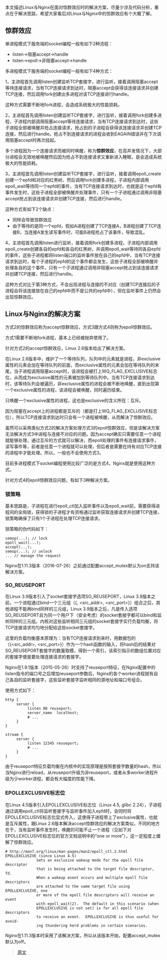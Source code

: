 

本文描述Linux与Nginx在面对惊群效应时的解决方案，尽量少涉及代码分析，重点在于解决思路，希望大家看后对Linux与Nginx中的惊群效应有个大概了解。

## 惊群效应

单进程模式下服务端的socket编程一般有如下2种流程：

- listen->阻塞accept->handle
- listen->epoll->非阻塞accept->handle

多进程模式下服务端的socket编程一般有如下4种方式：

1，主进程首先调用listen创建监听TCP套接字，进行监听，接着调用阻塞accept等待连接请求，当有TCP连接请求到达时，阻塞accept会获得该连接请求并创建TCP连接，然后调用fork创建出多进程对该TCP连接进行handle。

这种方式需要不断地fork进程，会造成系统极大的性能损耗。

2，主进程首先调用listen创建监听TCP套接字，进行监听，接着调用fork创建多进程，子进程内部调用阻塞accept等待连接请求，当有TCP连接请求到达时，这些子进程全部被唤醒并抢占连接请求，抢占到的子进程会获得该连接请求并创建TCP连接，然后进行handle。抢占不到连接请求的进程会收到EAGAIN错误并在下次调用阻塞accept时再次挂起。

多个进程因为一个连接请求而被同时唤醒，称为**惊群效应**，在高并发情况下，大部分进程会无效地被唤醒然后因为抢占不到连接请求又重新进入睡眠，是会造成系统极大的性能损耗。

3，主进程首先调用listen创建监听TCP套接字，进行监听，接着调用epoll_create创建一个epfd和对应的红黑树，然后调用fork创建多进程，子进程内部调用epoll_wait等待同一个epfd的事件，当有TCP连接请求到达时，也就是这个epfd有事件发生时，这些子进程全部被唤醒并处理事件，只有一个子进程通过调用非阻塞accept抢占到该连接请求并创建TCP连接，然后进行handle。

这种方式有如下2个缺点：

- 同样会导致惊群效应
- 由于等待的是同一个epfd，假如A进程创建了TCP连接A，B进程创建了TCP连接B，当连接A发生读写事件时，可能B进程抢占了该事件，导致混乱。

4，主进程首先调用listen进行监听，接着调用fork创建多进程，子进程内部调用epoll_create创建各自的epfd和各自的红黑树，并调用epoll_wait等待同各自epfd的事件，这些子进程都将listen端口的监听事件放在自己的epfd中，当有TCP连接请求到达时，每个子进程的epfd的这个事件都会发生，这些子进程全部被唤醒并处理各自的这个事件，只有一个子进程通过调用非阻塞accept抢占到该连接请求并创建TCP连接，然后进行handle。

这种方式对比于第3种方式，不会出现进程与连接的不对应（创建TCP连接后的子进程会将该连接放在自己的epfd中而不是公共的epfd中），但在监听事件上仍然会出现惊群效应。

## Linux与Nginx的解决方案

方式2的惊群效应称为accept惊群效应，方式3跟方式4则称为epoll惊群效应。

方式1需要不断地fork进程，基本上已经被抛弃使用了。

针对方式2的accept惊群效应，Linux 2.6版本给出了解决方案。

在Linux 2.6版本中，维护了一个等待队列，队列中的元素就是进程，非exclusive属性的元素会加在等待队列的前面，而exclusive属性的元素会加在等待队列的末尾，当子进程调用阻塞accept时，该进程会被打上WQ_FLAG_EXCLUSIVE标志位，从而成为exclusive属性的元素被加到等待队列中。当有TCP连接请求到达时，该等待队列会被遍历，非exclusive属性的进程会被不断地唤醒，直到出现第一个exclusive属性的进程，该进程会被唤醒，同时遍历结束。

只唤醒一个exclusive属性的进程，这也是exclusive的含义所在：互斥。

因为阻塞在accept上的进程都是互斥的（都是打上WQ_FLAG_EXCLUSIVE标志位），所以TCP连接请求到达时只会有一个进程被唤醒，从而解决了惊群效应。

虽然可以采用类似方式2的解决方案处理方式3的epoll惊群效应，但是该解决方案无法解决方式3中进程与连接不对应的问题。因为accept确实只需要任意一个进程就能够处理，通过互斥的方式就可以解决，而epoll处理的事件有连接请求事件，读写事件等，前者是任意一个进程就可以处理，但后者是需要在持有对应TCP连接的进程中才能处理。所以，一般也不会使用方式3。

目前多进程模式下socket编程使用比较广泛的是方式4，Nginx就是使用这种方式。

针对方式4的epoll惊群效应问题，有如下3种解决方案。

### 锁策略

基本思路是，子进程在进行epoll_ctl加入监听事件以及epoll_wait前，需要获得进程间的全局锁，获得锁的子进程才有资格通过监听获取连接请求并创建TCP连接，锁策略确保了只有1个子进程在处理TCP连接请求。

锁策略的伪代码如下：

```text
semop(...); // lock
epoll_wait(...);
accept(...);
semop(...); // unlock
... // manage the request
```

Nginx在1.11.3版本（2016-07-26）之前通过配置accept_mutex默认为on支持该解决方案。

### SO_REUSEPORT

在Linux 3.9版本引入了socket套接字选项SO_REUSEPORT，Linux 3.9版本之前，一个进程通过bind一个三元组（{<protocol>, <src_addr>, <src_port>}）组合之后，其他进程不能再bind同样的三元组，Linux 3.9版本之后，凡是传入选项SO_REUSEPORT且为同一个用户下（安全考虑）的socket套接字都可以bind和监听同样的三元组。内核对这些监听相同三元组的socket套接字实行负载均衡，将TCP连接请求均匀地分配给这些socket套接字。

这里的负载均衡基本原理为：当有TCP连接请求到来时，用数据包的（{<src_addr>, <src_port>}）作为一个hash函数的输入，将hash后的结果对SO_REUSEPORT套接字的数量取模，得到一个索引，该索引指示的数组位置对应的套接字便是要处理连接请求的套接字。

Nginx在1.9.1版本（2015-05-26）时支持了reuseport特征，在Nginx配置中的listen指令的端口号之后增加reuseport参数后，Nginx的各个worker进程就有自己各自的监听套接字，这些监听套接字监听相同的源地址和端口号组合。

使用方式如下：

```text
http {
     server {
          listen 80 reuseport;
          server_name  localhost;
          # ...
     }
}

stream {
     server {
          listen 12345 reuseport;
          # ...
     }
}
```

由于reuseport特征负载均衡在内核中的实现原理是按照套接字数量的hash，所以当Nginx进行reload，从reuseport升级为非reuseport，或者从多worker进程升级为少worker进程，都会有大幅度的性能下降。

### EPOLLEXCLUSIVE标志位

在Linux 4.5版本引入EPOLLEXCLUSIVE标志位（Linux 4.5, glibc 2.24），子进程通过调用epoll_ctl将监听套接字与监听事件加入epfd时，会同时将EPOLLEXCLUSIVE标志位显式传入，这使得子进程带上了exclusive属性，也就是互斥属性，跟Linux 2.6版本解决accept惊群效应的解决方案类似，不同的地方在于，当有监听事件发生时，唤醒的可能不止一个进程（见如下对EPOLLEXCLUSIVE标志位的官方文档说明中的“one or more”），这一定程度上缓解了惊群效应。

```text
# http://man7.org/linux/man-pages/man2/epoll_ctl.2.html
EPOLLEXCLUSIVE (since Linux 4.5)
              Sets an exclusive wakeup mode for the epoll file descriptor
              that is being attached to the target file descriptor, fd.
              When a wakeup event occurs and multiple epoll file descriptors
              are attached to the same target file using EPOLLEXCLUSIVE, one
              or more of the epoll file descriptors will receive an event
              with epoll_wait(2).  The default in this scenario (when
              EPOLLEXCLUSIVE is not set) is for all epoll file descriptors
              to receive an event.  EPOLLEXCLUSIVE is thus useful for avoid‐
              ing thundering herd problems in certain scenarios.
```

Nginx在1.11.3版本时采用了该解决方案，所以从该版本开始，配置accept_mutex默认为off。



>[原文](https://zhuanlan.zhihu.com/p/88181936)